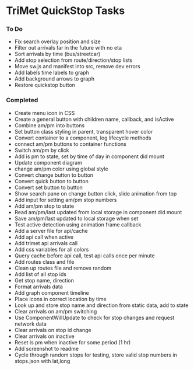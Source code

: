 # TriMet QuickStop Tasks
### To Do
* Fix search overlay position and size
* Filter out arrivals far in the future with no eta
* Sort arrivals by time (bus/streetcar)
* Add stop selection from route/direction/stop lists
* Move sw.js and manifest into src, remove dev errors
* Add labels time labels to graph
* Add background arrows to graph
* Restore quickstop button

### Completed
* Create menu icon in CSS
* Create a general button with children name, callback, and isActive
* Combine am/pm into buttons
* Set button class styling in parent, transparent hover color
* Convert container to a component, log lifecycle methods
* connect am/pm buttons to container functions
* Switch am/pm by click
* Add is pm to state, set by time of day in component did mount
* Update component diagram
* change am/pm color using global style
* Convert change button to button
* Convert quick button to button
* Convert set button to button
* Show search pane on change button click, slide animation from top
* Add input for setting am/pm stop numbers
* Add am/pm stop to state
* Read am/pm/last updated from local storage in component did mount
* Save am/pm/last updated to local storage when set
* Test active detection using animation frame callback
* Add a server file for api/cache
* Add api call when active
* Add trimet api arrivals call
* Add css variables for all colors
* Query cache before api call, test api calls once per minute
* Add routes class and file
* Clean up routes file and remove random
* Add list of all stop ids
* Get stop name, direction
* Format arrivals data
* Add graph component timeline 
* Place icons in correct location by time
* Look up and store stop name and direction from static data, add to state
* Clear arrivals on am/pm switching
* Use ComponentWillUpdate to check for stop changes and request network data
* Clear arrivals on stop id change
* Clear arrivals on inactive
* Reset is pm when inactive for some period (1 hr)
* Add screenshot to readme
* Cycle through random stops for testing, store valid stop numbers in stops.json with lat,long
